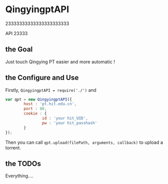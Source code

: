 QingyingptAPI
=============
23333333333333333333333

API 23333


the Goal
------------
Just touch Qingying PT easier and more automatic !


the Configure and Use
-----------
Firstly, `QingyingptAPI = require('./')` and 
```javascript
var qpt = new QingyingptAPI({
        host : 'pt.hit.edu.cn',
        port : 80,
        cookie : {
                id : 'your hit_UID',
                pw : 'your hit_passhash'
        }
});
```
Then you can call `qpt.upload(filePath, arguments, callback)` to upload a torrent.

the TODOs
-----------
Everything....
